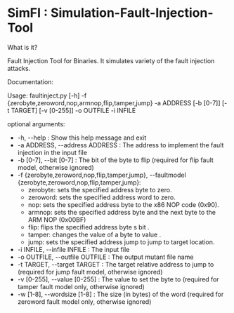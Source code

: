 # SimFI : Simulation-Fault-Injection-Tool
             

What is it?

Fault Injection Tool for Binaries. It simulates variety of the fault injection attacks. 

Documentation:

Usage:	faultinject.py [-h] -f {zerobyte,zeroword,nop,armnop,flip,tamper,jump} -a ADDRESS [-b [0-7]] [-t TARGET] [-v [0-255]] -o OUTFILE -i INFILE 

optional arguments: 

- -h, --help            : Show this help message and exit
- -a ADDRESS, --address ADDRESS : The address to implement the fault injection in the input file
- -b [0-7], --bit [0-7] : The bit of the byte to flip (required for flip fault model, otherwise ignored)
- -f {zerobyte,zeroword,nop,flip,tamper,jump}, --faultmodel {zerobyte,zeroword,nop,flip,tamper,jump}:
   - zerobyte: sets the specified  address  byte to zero.
   - zeroword: sets the specified  address  word to zero.
   - nop: sets the specified  address  byte to the x86 NOP code (0x90).
   - armnop: sets the specified address byte and the next byte to the ARM NOP (0x00BF)
   - flip: flips the specified  address  byte s  bit .
   - tamper: changes the value of a byte to  value .
   - jump: sets the specified  address  jump to jump to  target  location.
- -i INFILE, --infile INFILE : The input file
- -o OUTFILE, --outfile OUTFILE : The output mutant file name
- -t TARGET, --target TARGET :  The target relative address to jump to (required for jump fault model, otherwise ignored)
- -v [0-255], --value [0-255] : The value to set the byte to (required for tamper fault model only, otherwise ignored)
- -w [1-8], --wordsize [1-8] : The size (in bytes) of the word (required for zeroword fault model only, otherwise ignored)

